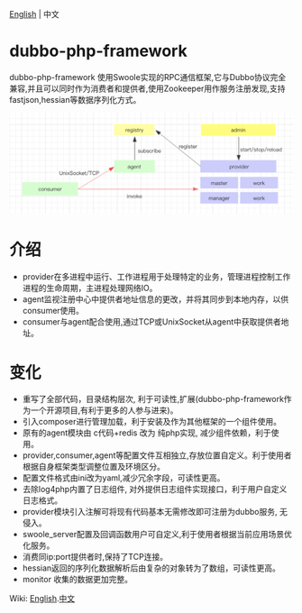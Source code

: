 [English](./README.md) | 中文

# dubbo-php-framework

dubbo-php-framework 使用Swoole实现的RPC通信框架,它与Dubbo协议完全兼容,并且可以同时作为消费者和提供者,使用Zookeeper用作服务注册发现,支持fastjson,hessian等数据序列化方式。

![arch](https://github.com/crazyxman/dubbo-php-framework/blob/master/Arch.png)

# 介绍
- provider在多进程中运行、工作进程用于处理特定的业务，管理进程控制工作进程的生命周期，主进程处理网络IO。
- agent监视注册中心中提供者地址信息的更改，并将其同步到本地内存，以供consumer使用。
- consumer与agent配合使用,通过TCP或UnixSocket从agent中获取提供者地址。

# 变化
- 重写了全部代码，目录结构层次, 利于可读性,扩展(dubbo-php-framework作为一个开源项目,有利于更多的人参与进来)。
- 引入composer进行管理加载，利于安装及作为其他框架的一个组件使用。
- 原有的agent模块由 c代码+redis 改为 纯php实现, 减少组件依赖，利于使用。
- provider,consumer,agent等配置文件互相独立,存放位置自定义。利于使用者根据自身框架类型调整位置及环境区分。
- 配置文件格式由ini改为yaml,减少冗余字段，可读性更高。
- 去除log4php内置了日志组件, 对外提供日志组件实现接口，利于用户自定义日志格式。
- provider模块引入注解可将现有代码基本无需修改即可注册为dubbo服务, 无侵入。
- swoole_server配置及回调函数用户可自定义,利于使用者根据当前应用场景优化服务。
- 消费同ip:port提供者时,保持了TCP连接。
- hessian返回的序列化数据解析后由复杂的对象转为了数组，可读性更高。
- monitor 收集的数据更加完整。

Wiki: [English](https://github.com/crazyxman/dubbo-php-framework/wiki/English).[中文](https://github.com/crazyxman/dubbo-php-framework/wiki/%E4%B8%AD%E6%96%87)
